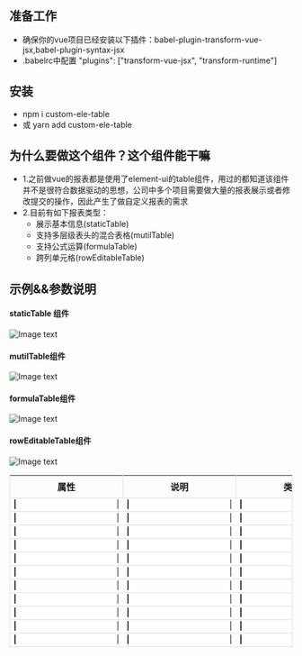 ## 准备工作
- 确保你的vue项目已经安装以下插件：babel-plugin-transform-vue-jsx,babel-plugin-syntax-jsx
- .babelrc中配置
 "plugins": ["transform-vue-jsx", "transform-runtime"]
## 安装
- npm i custom-ele-table
- 或 yarn add custom-ele-table
<!-- ## 在线演示 -->
## 为什么要做这个组件？这个组件能干嘛

- 1.之前做vue的报表都是使用了element-ui的table组件，用过的都知道该组件并不是很符合数据驱动的思想，公司中多个项目需要做大量的报表展示或者修改提交的操作，因此产生了做自定义报表的需求
- 2.目前有如下报表类型：
   - 展示基本信息(staticTable)
   - 支持多层级表头的混合表格(mutilTable)
   - 支持公式运算(formulaTable)
   - 跨列单元格(rowEditableTable)

## 示例&&参数说明
####  staticTable 组件
![Image text](https://github.com/foolsogood/custom-ele-table/blob/master/example/static/img/4.png?raw=true)
#### mutilTable组件
![Image text](https://github.com/foolsogood/custom-ele-table/blob/master/example/static/img/2.png?raw=true)
#### formulaTable组件
![Image text](https://github.com/foolsogood/custom-ele-table/blob/master/example/static/img/3.png?raw=true)
#### rowEditableTable组件
![Image text](https://github.com/foolsogood/custom-ele-table/blob/master/example/static/img/1.png?raw=true)

<section><table cellspacing="0" cellpadding="0" style="width: 100%; border-left: 1px solid rgb(221, 221, 221); border-right: 1px solid rgb(221, 221, 221);"><thead><tr style="border-top: 1px solid rgb(221, 221, 221);"><th rowspan="1" colspan="1" style="vertical-align: middle; border-right: 1px solid rgb(221, 221, 221); height: 40px;"><span>属性</span></th><th rowspan="1" colspan="1" style="vertical-align: middle; border-right: 1px solid rgb(221, 221, 221); height: 40px;"><span>说明</span></th><th rowspan="1" colspan="1" style="vertical-align: middle; border-right: 1px solid rgb(221, 221, 221); height: 40px;"><span>类型</span></th><th rowspan="1" colspan="1" style="vertical-align: middle; border-right: 1px solid rgb(221, 221, 221); height: 40px;"><span>默认值</span></th><th rowspan="1" colspan="1" style="vertical-align: middle; border-right: 1px solid rgb(221, 221, 221); height: 40px;"><span>staticTable</span></th><th rowspan="1" colspan="1" style="vertical-align: middle; border-right: 1px solid rgb(221, 221, 221); height: 40px;"><span>rowEditableTable</span></th><th rowspan="1" colspan="1" style="vertical-align: middle; border-right: 1px solid rgb(221, 221, 221); height: 40px;"><span>mutilTable</span></th><th rowspan="1" colspan="1" style="vertical-align: middle; border-right: 1px solid rgb(221, 221, 221); height: 40px;"><span>formulaTable</span></th></tr></thead><tbody id="fe556315-f881-163a-f8c3-3543d62a7fa5" style="width: 100%; border-top: 1px solid rgb(221, 221, 221);"><tr style="width: 100%;"><td id="td_id_undefined_prop_0" colspan="1" rowspan="1" class="edit-el-td" style="border-bottom: 1px solid rgb(221, 221, 221);"><div data-v-3f05e31a="" style="flex: 1 1 0%;"><div data-v-3f05e31a="" class="el-input"><input data-v-3f05e31a="" type="text" parentcolumnid="06be4936-2c9b-f861-41c3-4799e149495e" autocomplete="off" readonly="readonly" class="el-input__inner__1" style="border-top: none; border-bottom: none; border-radius: 0px;"></div></div></td><td id="td_id_undefined_explain_1" colspan="1" rowspan="1" class="edit-el-td" style="border-bottom: 1px solid rgb(221, 221, 221);"><div data-v-3f05e31a="" style="flex: 1 1 0%;"><div data-v-3f05e31a="" class="el-input"><input data-v-3f05e31a="" type="text" parentcolumnid="06be4936-2c9b-f861-41c3-4799e149495e" autocomplete="off" readonly="readonly" class="el-input__inner__1" style="border-top: none; border-bottom: none; border-radius: 0px;"></div></div></td><td id="td_id_undefined_type_2" colspan="1" rowspan="1" class="edit-el-td" style="border-bottom: 1px solid rgb(221, 221, 221);"><div data-v-3f05e31a="" style="flex: 1 1 0%;"><div data-v-3f05e31a="" class="el-input"><input data-v-3f05e31a="" type="text" parentcolumnid="06be4936-2c9b-f861-41c3-4799e149495e" autocomplete="off" readonly="readonly" class="el-input__inner__1" style="border-top: none; border-bottom: none; border-radius: 0px;"></div></div></td><td id="td_id_undefined_default_3" colspan="1" rowspan="1" class="edit-el-td" style="border-bottom: 1px solid rgb(221, 221, 221);"><div data-v-3f05e31a="" style="flex: 1 1 0%;"><div data-v-3f05e31a="" class="el-input"><input data-v-3f05e31a="" type="text" parentcolumnid="06be4936-2c9b-f861-41c3-4799e149495e" autocomplete="off" readonly="readonly" class="el-input__inner__1" style="border-top: none; border-bottom: none; border-radius: 0px;"></div></div></td><td id="td_id_undefined_staticTable_4" colspan="1" rowspan="1" class="edit-el-td" style="border-bottom: 1px solid rgb(221, 221, 221);"><div data-v-3f05e31a="" style="flex: 1 1 0%;"><div data-v-3f05e31a="" class="el-input"><input data-v-3f05e31a="" type="text" parentcolumnid="06be4936-2c9b-f861-41c3-4799e149495e" autocomplete="off" readonly="readonly" class="el-input__inner__1" style="border-top: none; border-bottom: none; border-radius: 0px;"></div></div></td><td id="td_id_undefined_rowEditableTable_5" colspan="1" rowspan="1" class="edit-el-td" style="border-bottom: 1px solid rgb(221, 221, 221);"><div data-v-3f05e31a="" style="flex: 1 1 0%;"><div data-v-3f05e31a="" class="el-input"><input data-v-3f05e31a="" type="text" parentcolumnid="06be4936-2c9b-f861-41c3-4799e149495e" autocomplete="off" readonly="readonly" class="el-input__inner__1" style="border-top: none; border-bottom: none; border-radius: 0px;"></div></div></td><td id="td_id_undefined_mutilTable_6" colspan="1" rowspan="1" class="edit-el-td" style="border-bottom: 1px solid rgb(221, 221, 221);"><div data-v-3f05e31a="" style="flex: 1 1 0%;"><div data-v-3f05e31a="" class="el-input"><input data-v-3f05e31a="" type="text" parentcolumnid="06be4936-2c9b-f861-41c3-4799e149495e" autocomplete="off" readonly="readonly" class="el-input__inner__1" style="border-top: none; border-bottom: none; border-radius: 0px;"></div></div></td><td id="td_id_undefined_formulaTable_7" colspan="1" rowspan="1" class="edit-el-td" style="border-bottom: 1px solid rgb(221, 221, 221);"><div data-v-3f05e31a="" style="flex: 1 1 0%;"><div data-v-3f05e31a="" class="el-input"><input data-v-3f05e31a="" type="text" parentcolumnid="06be4936-2c9b-f861-41c3-4799e149495e" autocomplete="off" readonly="readonly" class="el-input__inner__1" style="border-top: none; border-bottom: none; border-radius: 0px;"></div></div></td></tr><tr style="width: 100%;"><td id="td_id_undefined_prop_0" colspan="1" rowspan="1" class="edit-el-td" style="border-bottom: 1px solid rgb(221, 221, 221);"><div data-v-3f05e31a="" style="flex: 1 1 0%;"><div data-v-3f05e31a="" class="el-input"><input data-v-3f05e31a="" type="text" parentcolumnid="124f8640-1ed5-40b1-7871-3710caf18591" autocomplete="off" readonly="readonly" class="el-input__inner__1" style="border-top: none; border-bottom: none; border-radius: 0px;"></div></div></td><td id="td_id_undefined_explain_1" colspan="1" rowspan="1" class="edit-el-td" style="border-bottom: 1px solid rgb(221, 221, 221);"><div data-v-3f05e31a="" style="flex: 1 1 0%;"><div data-v-3f05e31a="" class="el-input"><input data-v-3f05e31a="" type="text" parentcolumnid="124f8640-1ed5-40b1-7871-3710caf18591" autocomplete="off" readonly="readonly" class="el-input__inner__1" style="border-top: none; border-bottom: none; border-radius: 0px;"></div></div></td><td id="td_id_undefined_type_2" colspan="1" rowspan="1" class="edit-el-td" style="border-bottom: 1px solid rgb(221, 221, 221);"><div data-v-3f05e31a="" style="flex: 1 1 0%;"><div data-v-3f05e31a="" class="el-input"><input data-v-3f05e31a="" type="text" parentcolumnid="124f8640-1ed5-40b1-7871-3710caf18591" autocomplete="off" readonly="readonly" class="el-input__inner__1" style="border-top: none; border-bottom: none; border-radius: 0px;"></div></div></td><td id="td_id_undefined_default_3" colspan="1" rowspan="1" class="edit-el-td" style="border-bottom: 1px solid rgb(221, 221, 221);"><div data-v-3f05e31a="" style="flex: 1 1 0%;"><div data-v-3f05e31a="" class="el-input"><input data-v-3f05e31a="" type="text" parentcolumnid="124f8640-1ed5-40b1-7871-3710caf18591" autocomplete="off" readonly="readonly" class="el-input__inner__1" style="border-top: none; border-bottom: none; border-radius: 0px;"></div></div></td><td id="td_id_undefined_staticTable_4" colspan="1" rowspan="1" class="edit-el-td" style="border-bottom: 1px solid rgb(221, 221, 221);"><div data-v-3f05e31a="" style="flex: 1 1 0%;"><div data-v-3f05e31a="" class="el-input"><input data-v-3f05e31a="" type="text" parentcolumnid="124f8640-1ed5-40b1-7871-3710caf18591" autocomplete="off" readonly="readonly" class="el-input__inner__1" style="border-top: none; border-bottom: none; border-radius: 0px;"></div></div></td><td id="td_id_undefined_rowEditableTable_5" colspan="1" rowspan="1" class="edit-el-td" style="border-bottom: 1px solid rgb(221, 221, 221);"><div data-v-3f05e31a="" style="flex: 1 1 0%;"><div data-v-3f05e31a="" class="el-input"><input data-v-3f05e31a="" type="text" parentcolumnid="124f8640-1ed5-40b1-7871-3710caf18591" autocomplete="off" readonly="readonly" class="el-input__inner__1" style="border-top: none; border-bottom: none; border-radius: 0px;"></div></div></td><td id="td_id_undefined_mutilTable_6" colspan="1" rowspan="1" class="edit-el-td" style="border-bottom: 1px solid rgb(221, 221, 221);"><div data-v-3f05e31a="" style="flex: 1 1 0%;"><div data-v-3f05e31a="" class="el-input"><input data-v-3f05e31a="" type="text" parentcolumnid="124f8640-1ed5-40b1-7871-3710caf18591" autocomplete="off" readonly="readonly" class="el-input__inner__1" style="border-top: none; border-bottom: none; border-radius: 0px;"></div></div></td><td id="td_id_undefined_formulaTable_7" colspan="1" rowspan="1" class="edit-el-td" style="border-bottom: 1px solid rgb(221, 221, 221);"><div data-v-3f05e31a="" style="flex: 1 1 0%;"><div data-v-3f05e31a="" class="el-input"><input data-v-3f05e31a="" type="text" parentcolumnid="124f8640-1ed5-40b1-7871-3710caf18591" autocomplete="off" readonly="readonly" class="el-input__inner__1" style="border-top: none; border-bottom: none; border-radius: 0px;"></div></div></td></tr><tr style="width: 100%;"><td id="td_id_undefined_prop_0" colspan="1" rowspan="1" class="edit-el-td" style="border-bottom: 1px solid rgb(221, 221, 221);"><div data-v-3f05e31a="" style="flex: 1 1 0%;"><div data-v-3f05e31a="" class="el-input"><input data-v-3f05e31a="" type="text" parentcolumnid="e3a8c448-2193-1272-6645-37e3fca5f8b3" autocomplete="off" readonly="readonly" class="el-input__inner__1" style="border-top: none; border-bottom: none; border-radius: 0px;"></div></div></td><td id="td_id_undefined_explain_1" colspan="1" rowspan="1" class="edit-el-td" style="border-bottom: 1px solid rgb(221, 221, 221);"><div data-v-3f05e31a="" style="flex: 1 1 0%;"><div data-v-3f05e31a="" class="el-input"><input data-v-3f05e31a="" type="text" parentcolumnid="e3a8c448-2193-1272-6645-37e3fca5f8b3" autocomplete="off" readonly="readonly" class="el-input__inner__1" style="border-top: none; border-bottom: none; border-radius: 0px;"></div></div></td><td id="td_id_undefined_type_2" colspan="1" rowspan="1" class="edit-el-td" style="border-bottom: 1px solid rgb(221, 221, 221);"><div data-v-3f05e31a="" style="flex: 1 1 0%;"><div data-v-3f05e31a="" class="el-input"><input data-v-3f05e31a="" type="text" parentcolumnid="e3a8c448-2193-1272-6645-37e3fca5f8b3" autocomplete="off" readonly="readonly" class="el-input__inner__1" style="border-top: none; border-bottom: none; border-radius: 0px;"></div></div></td><td id="td_id_undefined_default_3" colspan="1" rowspan="1" class="edit-el-td" style="border-bottom: 1px solid rgb(221, 221, 221);"><div data-v-3f05e31a="" style="flex: 1 1 0%;"><div data-v-3f05e31a="" class="el-input"><input data-v-3f05e31a="" type="text" parentcolumnid="e3a8c448-2193-1272-6645-37e3fca5f8b3" autocomplete="off" readonly="readonly" class="el-input__inner__1" style="border-top: none; border-bottom: none; border-radius: 0px;"></div></div></td><td id="td_id_undefined_staticTable_4" colspan="1" rowspan="1" class="edit-el-td" style="border-bottom: 1px solid rgb(221, 221, 221);"><div data-v-3f05e31a="" style="flex: 1 1 0%;"><div data-v-3f05e31a="" class="el-input"><input data-v-3f05e31a="" type="text" parentcolumnid="e3a8c448-2193-1272-6645-37e3fca5f8b3" autocomplete="off" readonly="readonly" class="el-input__inner__1" style="border-top: none; border-bottom: none; border-radius: 0px;"></div></div></td><td id="td_id_undefined_rowEditableTable_5" colspan="1" rowspan="1" class="edit-el-td" style="border-bottom: 1px solid rgb(221, 221, 221);"><div data-v-3f05e31a="" style="flex: 1 1 0%;"><div data-v-3f05e31a="" class="el-input"><input data-v-3f05e31a="" type="text" parentcolumnid="e3a8c448-2193-1272-6645-37e3fca5f8b3" autocomplete="off" readonly="readonly" class="el-input__inner__1" style="border-top: none; border-bottom: none; border-radius: 0px;"></div></div></td><td id="td_id_undefined_mutilTable_6" colspan="1" rowspan="1" class="edit-el-td" style="border-bottom: 1px solid rgb(221, 221, 221);"><div data-v-3f05e31a="" style="flex: 1 1 0%;"><div data-v-3f05e31a="" class="el-input"><input data-v-3f05e31a="" type="text" parentcolumnid="e3a8c448-2193-1272-6645-37e3fca5f8b3" autocomplete="off" readonly="readonly" class="el-input__inner__1" style="border-top: none; border-bottom: none; border-radius: 0px;"></div></div></td><td id="td_id_undefined_formulaTable_7" colspan="1" rowspan="1" class="edit-el-td" style="border-bottom: 1px solid rgb(221, 221, 221);"><div data-v-3f05e31a="" style="flex: 1 1 0%;"><div data-v-3f05e31a="" class="el-input"><input data-v-3f05e31a="" type="text" parentcolumnid="e3a8c448-2193-1272-6645-37e3fca5f8b3" autocomplete="off" readonly="readonly" class="el-input__inner__1" style="border-top: none; border-bottom: none; border-radius: 0px;"></div></div></td></tr><tr style="width: 100%;"><td id="td_id_undefined_prop_0" colspan="1" rowspan="1" class="edit-el-td" style="border-bottom: 1px solid rgb(221, 221, 221);"><div data-v-3f05e31a="" style="flex: 1 1 0%;"><div data-v-3f05e31a="" class="el-input"><input data-v-3f05e31a="" type="text" parentcolumnid="2de71baf-589c-c297-ce9b-31934ae16858" autocomplete="off" readonly="readonly" class="el-input__inner__1" style="border-top: none; border-bottom: none; border-radius: 0px;"></div></div></td><td id="td_id_undefined_explain_1" colspan="1" rowspan="1" class="edit-el-td" style="border-bottom: 1px solid rgb(221, 221, 221);"><div data-v-3f05e31a="" style="flex: 1 1 0%;"><div data-v-3f05e31a="" class="el-input"><input data-v-3f05e31a="" type="text" parentcolumnid="2de71baf-589c-c297-ce9b-31934ae16858" autocomplete="off" readonly="readonly" class="el-input__inner__1" style="border-top: none; border-bottom: none; border-radius: 0px;"></div></div></td><td id="td_id_undefined_type_2" colspan="1" rowspan="1" class="edit-el-td" style="border-bottom: 1px solid rgb(221, 221, 221);"><div data-v-3f05e31a="" style="flex: 1 1 0%;"><div data-v-3f05e31a="" class="el-input"><input data-v-3f05e31a="" type="text" parentcolumnid="2de71baf-589c-c297-ce9b-31934ae16858" autocomplete="off" readonly="readonly" class="el-input__inner__1" style="border-top: none; border-bottom: none; border-radius: 0px;"></div></div></td><td id="td_id_undefined_default_3" colspan="1" rowspan="1" class="edit-el-td" style="border-bottom: 1px solid rgb(221, 221, 221);"><div data-v-3f05e31a="" style="flex: 1 1 0%;"><div data-v-3f05e31a="" class="el-input"><input data-v-3f05e31a="" type="text" parentcolumnid="2de71baf-589c-c297-ce9b-31934ae16858" autocomplete="off" readonly="readonly" class="el-input__inner__1" style="border-top: none; border-bottom: none; border-radius: 0px;"></div></div></td><td id="td_id_undefined_staticTable_4" colspan="1" rowspan="1" class="edit-el-td" style="border-bottom: 1px solid rgb(221, 221, 221);"><div data-v-3f05e31a="" style="flex: 1 1 0%;"><div data-v-3f05e31a="" class="el-input"><input data-v-3f05e31a="" type="text" parentcolumnid="2de71baf-589c-c297-ce9b-31934ae16858" autocomplete="off" readonly="readonly" class="el-input__inner__1" style="border-top: none; border-bottom: none; border-radius: 0px;"></div></div></td><td id="td_id_undefined_rowEditableTable_5" colspan="1" rowspan="1" class="edit-el-td" style="border-bottom: 1px solid rgb(221, 221, 221);"><div data-v-3f05e31a="" style="flex: 1 1 0%;"><div data-v-3f05e31a="" class="el-input"><input data-v-3f05e31a="" type="text" parentcolumnid="2de71baf-589c-c297-ce9b-31934ae16858" autocomplete="off" readonly="readonly" class="el-input__inner__1" style="border-top: none; border-bottom: none; border-radius: 0px;"></div></div></td><td id="td_id_undefined_mutilTable_6" colspan="1" rowspan="1" class="edit-el-td" style="border-bottom: 1px solid rgb(221, 221, 221);"><div data-v-3f05e31a="" style="flex: 1 1 0%;"><div data-v-3f05e31a="" class="el-input"><input data-v-3f05e31a="" type="text" parentcolumnid="2de71baf-589c-c297-ce9b-31934ae16858" autocomplete="off" readonly="readonly" class="el-input__inner__1" style="border-top: none; border-bottom: none; border-radius: 0px;"></div></div></td><td id="td_id_undefined_formulaTable_7" colspan="1" rowspan="1" class="edit-el-td" style="border-bottom: 1px solid rgb(221, 221, 221);"><div data-v-3f05e31a="" style="flex: 1 1 0%;"><div data-v-3f05e31a="" class="el-input"><input data-v-3f05e31a="" type="text" parentcolumnid="2de71baf-589c-c297-ce9b-31934ae16858" autocomplete="off" readonly="readonly" class="el-input__inner__1" style="border-top: none; border-bottom: none; border-radius: 0px;"></div></div></td></tr><tr style="width: 100%;"><td id="td_id_undefined_prop_0" colspan="1" rowspan="1" class="edit-el-td" style="border-bottom: 1px solid rgb(221, 221, 221);"><div data-v-3f05e31a="" style="flex: 1 1 0%;"><div data-v-3f05e31a="" class="el-input"><input data-v-3f05e31a="" type="text" parentcolumnid="8b417308-4be1-ef21-3a85-8e7ee08b8c1b" autocomplete="off" readonly="readonly" class="el-input__inner__1" style="border-top: none; border-bottom: none; border-radius: 0px;"></div></div></td><td id="td_id_undefined_explain_1" colspan="1" rowspan="1" class="edit-el-td" style="border-bottom: 1px solid rgb(221, 221, 221);"><div data-v-3f05e31a="" style="flex: 1 1 0%;"><div data-v-3f05e31a="" class="el-input"><input data-v-3f05e31a="" type="text" parentcolumnid="8b417308-4be1-ef21-3a85-8e7ee08b8c1b" autocomplete="off" readonly="readonly" class="el-input__inner__1" style="border-top: none; border-bottom: none; border-radius: 0px;"></div></div></td><td id="td_id_undefined_type_2" colspan="1" rowspan="1" class="edit-el-td" style="border-bottom: 1px solid rgb(221, 221, 221);"><div data-v-3f05e31a="" style="flex: 1 1 0%;"><div data-v-3f05e31a="" class="el-input"><input data-v-3f05e31a="" type="text" parentcolumnid="8b417308-4be1-ef21-3a85-8e7ee08b8c1b" autocomplete="off" readonly="readonly" class="el-input__inner__1" style="border-top: none; border-bottom: none; border-radius: 0px;"></div></div></td><td id="td_id_undefined_default_3" colspan="1" rowspan="1" class="edit-el-td" style="border-bottom: 1px solid rgb(221, 221, 221);"><div data-v-3f05e31a="" style="flex: 1 1 0%;"><div data-v-3f05e31a="" class="el-input"><input data-v-3f05e31a="" type="text" parentcolumnid="8b417308-4be1-ef21-3a85-8e7ee08b8c1b" autocomplete="off" readonly="readonly" class="el-input__inner__1" style="border-top: none; border-bottom: none; border-radius: 0px;"></div></div></td><td id="td_id_undefined_staticTable_4" colspan="1" rowspan="1" class="edit-el-td" style="border-bottom: 1px solid rgb(221, 221, 221);"><div data-v-3f05e31a="" style="flex: 1 1 0%;"><div data-v-3f05e31a="" class="el-input"><input data-v-3f05e31a="" type="text" parentcolumnid="8b417308-4be1-ef21-3a85-8e7ee08b8c1b" autocomplete="off" readonly="readonly" class="el-input__inner__1" style="border-top: none; border-bottom: none; border-radius: 0px;"></div></div></td><td id="td_id_undefined_rowEditableTable_5" colspan="1" rowspan="1" class="edit-el-td" style="border-bottom: 1px solid rgb(221, 221, 221);"><div data-v-3f05e31a="" style="flex: 1 1 0%;"><div data-v-3f05e31a="" class="el-input"><input data-v-3f05e31a="" type="text" parentcolumnid="8b417308-4be1-ef21-3a85-8e7ee08b8c1b" autocomplete="off" readonly="readonly" class="el-input__inner__1" style="border-top: none; border-bottom: none; border-radius: 0px;"></div></div></td><td id="td_id_undefined_mutilTable_6" colspan="1" rowspan="1" class="edit-el-td" style="border-bottom: 1px solid rgb(221, 221, 221);"><div data-v-3f05e31a="" style="flex: 1 1 0%;"><div data-v-3f05e31a="" class="el-input"><input data-v-3f05e31a="" type="text" parentcolumnid="8b417308-4be1-ef21-3a85-8e7ee08b8c1b" autocomplete="off" readonly="readonly" class="el-input__inner__1" style="border-top: none; border-bottom: none; border-radius: 0px;"></div></div></td><td id="td_id_undefined_formulaTable_7" colspan="1" rowspan="1" class="edit-el-td" style="border-bottom: 1px solid rgb(221, 221, 221);"><div data-v-3f05e31a="" style="flex: 1 1 0%;"><div data-v-3f05e31a="" class="el-input"><input data-v-3f05e31a="" type="text" parentcolumnid="8b417308-4be1-ef21-3a85-8e7ee08b8c1b" autocomplete="off" readonly="readonly" class="el-input__inner__1" style="border-top: none; border-bottom: none; border-radius: 0px;"></div></div></td></tr><tr style="width: 100%;"><td id="td_id_undefined_prop_0" colspan="1" rowspan="1" class="edit-el-td" style="border-bottom: 1px solid rgb(221, 221, 221);"><div data-v-3f05e31a="" style="flex: 1 1 0%;"><div data-v-3f05e31a="" class="el-input"><input data-v-3f05e31a="" type="text" parentcolumnid="45979a29-55f3-d901-485e-e66f61186d85" autocomplete="off" readonly="readonly" class="el-input__inner__1" style="border-top: none; border-bottom: none; border-radius: 0px;"></div></div></td><td id="td_id_undefined_explain_1" colspan="1" rowspan="1" class="edit-el-td" style="border-bottom: 1px solid rgb(221, 221, 221);"><div data-v-3f05e31a="" style="flex: 1 1 0%;"><div data-v-3f05e31a="" class="el-input"><input data-v-3f05e31a="" type="text" parentcolumnid="45979a29-55f3-d901-485e-e66f61186d85" autocomplete="off" readonly="readonly" class="el-input__inner__1" style="border-top: none; border-bottom: none; border-radius: 0px;"></div></div></td><td id="td_id_undefined_type_2" colspan="1" rowspan="1" class="edit-el-td" style="border-bottom: 1px solid rgb(221, 221, 221);"><div data-v-3f05e31a="" style="flex: 1 1 0%;"><div data-v-3f05e31a="" class="el-input"><input data-v-3f05e31a="" type="text" parentcolumnid="45979a29-55f3-d901-485e-e66f61186d85" autocomplete="off" readonly="readonly" class="el-input__inner__1" style="border-top: none; border-bottom: none; border-radius: 0px;"></div></div></td><td id="td_id_undefined_default_3" colspan="1" rowspan="1" class="edit-el-td" style="border-bottom: 1px solid rgb(221, 221, 221);"><div data-v-3f05e31a="" style="flex: 1 1 0%;"><div data-v-3f05e31a="" class="el-input"><input data-v-3f05e31a="" type="text" parentcolumnid="45979a29-55f3-d901-485e-e66f61186d85" autocomplete="off" readonly="readonly" class="el-input__inner__1" style="border-top: none; border-bottom: none; border-radius: 0px;"></div></div></td><td id="td_id_undefined_staticTable_4" colspan="1" rowspan="1" class="edit-el-td" style="border-bottom: 1px solid rgb(221, 221, 221);"><div data-v-3f05e31a="" style="flex: 1 1 0%;"><div data-v-3f05e31a="" class="el-input"><input data-v-3f05e31a="" type="text" parentcolumnid="45979a29-55f3-d901-485e-e66f61186d85" autocomplete="off" readonly="readonly" class="el-input__inner__1" style="border-top: none; border-bottom: none; border-radius: 0px;"></div></div></td><td id="td_id_undefined_rowEditableTable_5" colspan="1" rowspan="1" class="edit-el-td" style="border-bottom: 1px solid rgb(221, 221, 221);"><div data-v-3f05e31a="" style="flex: 1 1 0%;"><div data-v-3f05e31a="" class="el-input"><input data-v-3f05e31a="" type="text" parentcolumnid="45979a29-55f3-d901-485e-e66f61186d85" autocomplete="off" readonly="readonly" class="el-input__inner__1" style="border-top: none; border-bottom: none; border-radius: 0px;"></div></div></td><td id="td_id_undefined_mutilTable_6" colspan="1" rowspan="1" class="edit-el-td" style="border-bottom: 1px solid rgb(221, 221, 221);"><div data-v-3f05e31a="" style="flex: 1 1 0%;"><div data-v-3f05e31a="" class="el-input"><input data-v-3f05e31a="" type="text" parentcolumnid="45979a29-55f3-d901-485e-e66f61186d85" autocomplete="off" readonly="readonly" class="el-input__inner__1" style="border-top: none; border-bottom: none; border-radius: 0px;"></div></div></td><td id="td_id_undefined_formulaTable_7" colspan="1" rowspan="1" class="edit-el-td" style="border-bottom: 1px solid rgb(221, 221, 221);"><div data-v-3f05e31a="" style="flex: 1 1 0%;"><div data-v-3f05e31a="" class="el-input"><input data-v-3f05e31a="" type="text" parentcolumnid="45979a29-55f3-d901-485e-e66f61186d85" autocomplete="off" readonly="readonly" class="el-input__inner__1" style="border-top: none; border-bottom: none; border-radius: 0px;"></div></div></td></tr><tr style="width: 100%;"><td id="td_id_undefined_prop_0" colspan="1" rowspan="1" class="edit-el-td" style="border-bottom: 1px solid rgb(221, 221, 221);"><div data-v-3f05e31a="" style="flex: 1 1 0%;"><div data-v-3f05e31a="" class="el-input"><input data-v-3f05e31a="" type="text" parentcolumnid="5be8aa1d-f791-6cc4-7f42-f7b9d908cb0c" autocomplete="off" readonly="readonly" class="el-input__inner__1" style="border-top: none; border-bottom: none; border-radius: 0px;"></div></div></td><td id="td_id_undefined_explain_1" colspan="1" rowspan="1" class="edit-el-td" style="border-bottom: 1px solid rgb(221, 221, 221);"><div data-v-3f05e31a="" style="flex: 1 1 0%;"><div data-v-3f05e31a="" class="el-input"><input data-v-3f05e31a="" type="text" parentcolumnid="5be8aa1d-f791-6cc4-7f42-f7b9d908cb0c" autocomplete="off" readonly="readonly" class="el-input__inner__1" style="border-top: none; border-bottom: none; border-radius: 0px;"></div></div></td><td id="td_id_undefined_type_2" colspan="1" rowspan="1" class="edit-el-td" style="border-bottom: 1px solid rgb(221, 221, 221);"><div data-v-3f05e31a="" style="flex: 1 1 0%;"><div data-v-3f05e31a="" class="el-input"><input data-v-3f05e31a="" type="text" parentcolumnid="5be8aa1d-f791-6cc4-7f42-f7b9d908cb0c" autocomplete="off" readonly="readonly" class="el-input__inner__1" style="border-top: none; border-bottom: none; border-radius: 0px;"></div></div></td><td id="td_id_undefined_default_3" colspan="1" rowspan="1" class="edit-el-td" style="border-bottom: 1px solid rgb(221, 221, 221);"><div data-v-3f05e31a="" style="flex: 1 1 0%;"><div data-v-3f05e31a="" class="el-input"><input data-v-3f05e31a="" type="text" parentcolumnid="5be8aa1d-f791-6cc4-7f42-f7b9d908cb0c" autocomplete="off" readonly="readonly" class="el-input__inner__1" style="border-top: none; border-bottom: none; border-radius: 0px;"></div></div></td><td id="td_id_undefined_staticTable_4" colspan="1" rowspan="1" class="edit-el-td" style="border-bottom: 1px solid rgb(221, 221, 221);"><div data-v-3f05e31a="" style="flex: 1 1 0%;"><div data-v-3f05e31a="" class="el-input"><input data-v-3f05e31a="" type="text" parentcolumnid="5be8aa1d-f791-6cc4-7f42-f7b9d908cb0c" autocomplete="off" readonly="readonly" class="el-input__inner__1" style="border-top: none; border-bottom: none; border-radius: 0px;"></div></div></td><td id="td_id_undefined_rowEditableTable_5" colspan="1" rowspan="1" class="edit-el-td" style="border-bottom: 1px solid rgb(221, 221, 221);"><div data-v-3f05e31a="" style="flex: 1 1 0%;"><div data-v-3f05e31a="" class="el-input"><input data-v-3f05e31a="" type="text" parentcolumnid="5be8aa1d-f791-6cc4-7f42-f7b9d908cb0c" autocomplete="off" readonly="readonly" class="el-input__inner__1" style="border-top: none; border-bottom: none; border-radius: 0px;"></div></div></td><td id="td_id_undefined_mutilTable_6" colspan="1" rowspan="1" class="edit-el-td" style="border-bottom: 1px solid rgb(221, 221, 221);"><div data-v-3f05e31a="" style="flex: 1 1 0%;"><div data-v-3f05e31a="" class="el-input"><input data-v-3f05e31a="" type="text" parentcolumnid="5be8aa1d-f791-6cc4-7f42-f7b9d908cb0c" autocomplete="off" readonly="readonly" class="el-input__inner__1" style="border-top: none; border-bottom: none; border-radius: 0px;"></div></div></td><td id="td_id_undefined_formulaTable_7" colspan="1" rowspan="1" class="edit-el-td" style="border-bottom: 1px solid rgb(221, 221, 221);"><div data-v-3f05e31a="" style="flex: 1 1 0%;"><div data-v-3f05e31a="" class="el-input"><input data-v-3f05e31a="" type="text" parentcolumnid="5be8aa1d-f791-6cc4-7f42-f7b9d908cb0c" autocomplete="off" readonly="readonly" class="el-input__inner__1" style="border-top: none; border-bottom: none; border-radius: 0px;"></div></div></td></tr><tr style="width: 100%;"><td id="td_id_undefined_prop_0" colspan="1" rowspan="1" class="edit-el-td" style="border-bottom: 1px solid rgb(221, 221, 221);"><div data-v-3f05e31a="" style="flex: 1 1 0%;"><div data-v-3f05e31a="" class="el-input"><input data-v-3f05e31a="" type="text" parentcolumnid="e4a336ea-fcb1-0b9f-818e-dce7b57582d0" autocomplete="off" readonly="readonly" class="el-input__inner__1" style="border-top: none; border-bottom: none; border-radius: 0px;"></div></div></td><td id="td_id_undefined_explain_1" colspan="1" rowspan="1" class="edit-el-td" style="border-bottom: 1px solid rgb(221, 221, 221);"><div data-v-3f05e31a="" style="flex: 1 1 0%;"><div data-v-3f05e31a="" class="el-input"><input data-v-3f05e31a="" type="text" parentcolumnid="e4a336ea-fcb1-0b9f-818e-dce7b57582d0" autocomplete="off" readonly="readonly" class="el-input__inner__1" style="border-top: none; border-bottom: none; border-radius: 0px;"></div></div></td><td id="td_id_undefined_type_2" colspan="1" rowspan="1" class="edit-el-td" style="border-bottom: 1px solid rgb(221, 221, 221);"><div data-v-3f05e31a="" style="flex: 1 1 0%;"><div data-v-3f05e31a="" class="el-input"><input data-v-3f05e31a="" type="text" parentcolumnid="e4a336ea-fcb1-0b9f-818e-dce7b57582d0" autocomplete="off" readonly="readonly" class="el-input__inner__1" style="border-top: none; border-bottom: none; border-radius: 0px;"></div></div></td><td id="td_id_undefined_default_3" colspan="1" rowspan="1" class="edit-el-td" style="border-bottom: 1px solid rgb(221, 221, 221);"><div data-v-3f05e31a="" style="flex: 1 1 0%;"><div data-v-3f05e31a="" class="el-input"><input data-v-3f05e31a="" type="text" parentcolumnid="e4a336ea-fcb1-0b9f-818e-dce7b57582d0" autocomplete="off" readonly="readonly" class="el-input__inner__1" style="border-top: none; border-bottom: none; border-radius: 0px;"></div></div></td><td id="td_id_undefined_staticTable_4" colspan="1" rowspan="1" class="edit-el-td" style="border-bottom: 1px solid rgb(221, 221, 221);"><div data-v-3f05e31a="" style="flex: 1 1 0%;"><div data-v-3f05e31a="" class="el-input"><input data-v-3f05e31a="" type="text" parentcolumnid="e4a336ea-fcb1-0b9f-818e-dce7b57582d0" autocomplete="off" readonly="readonly" class="el-input__inner__1" style="border-top: none; border-bottom: none; border-radius: 0px;"></div></div></td><td id="td_id_undefined_rowEditableTable_5" colspan="1" rowspan="1" class="edit-el-td" style="border-bottom: 1px solid rgb(221, 221, 221);"><div data-v-3f05e31a="" style="flex: 1 1 0%;"><div data-v-3f05e31a="" class="el-input"><input data-v-3f05e31a="" type="text" parentcolumnid="e4a336ea-fcb1-0b9f-818e-dce7b57582d0" autocomplete="off" readonly="readonly" class="el-input__inner__1" style="border-top: none; border-bottom: none; border-radius: 0px;"></div></div></td><td id="td_id_undefined_mutilTable_6" colspan="1" rowspan="1" class="edit-el-td" style="border-bottom: 1px solid rgb(221, 221, 221);"><div data-v-3f05e31a="" style="flex: 1 1 0%;"><div data-v-3f05e31a="" class="el-input"><input data-v-3f05e31a="" type="text" parentcolumnid="e4a336ea-fcb1-0b9f-818e-dce7b57582d0" autocomplete="off" readonly="readonly" class="el-input__inner__1" style="border-top: none; border-bottom: none; border-radius: 0px;"></div></div></td><td id="td_id_undefined_formulaTable_7" colspan="1" rowspan="1" class="edit-el-td" style="border-bottom: 1px solid rgb(221, 221, 221);"><div data-v-3f05e31a="" style="flex: 1 1 0%;"><div data-v-3f05e31a="" class="el-input"><input data-v-3f05e31a="" type="text" parentcolumnid="e4a336ea-fcb1-0b9f-818e-dce7b57582d0" autocomplete="off" readonly="readonly" class="el-input__inner__1" style="border-top: none; border-bottom: none; border-radius: 0px;"></div></div></td></tr><tr style="width: 100%;"><td id="td_id_undefined_prop_0" colspan="1" rowspan="1" class="edit-el-td" style="border-bottom: 1px solid rgb(221, 221, 221);"><div data-v-3f05e31a="" style="flex: 1 1 0%;"><div data-v-3f05e31a="" class="el-input"><input data-v-3f05e31a="" type="text" parentcolumnid="d2e0956e-a504-6896-62ee-8608d68852b0" autocomplete="off" readonly="readonly" class="el-input__inner__1" style="border-top: none; border-bottom: none; border-radius: 0px;"></div></div></td><td id="td_id_undefined_explain_1" colspan="1" rowspan="1" class="edit-el-td" style="border-bottom: 1px solid rgb(221, 221, 221);"><div data-v-3f05e31a="" style="flex: 1 1 0%;"><div data-v-3f05e31a="" class="el-input"><input data-v-3f05e31a="" type="text" parentcolumnid="d2e0956e-a504-6896-62ee-8608d68852b0" autocomplete="off" readonly="readonly" class="el-input__inner__1" style="border-top: none; border-bottom: none; border-radius: 0px;"></div></div></td><td id="td_id_undefined_type_2" colspan="1" rowspan="1" class="edit-el-td" style="border-bottom: 1px solid rgb(221, 221, 221);"><div data-v-3f05e31a="" style="flex: 1 1 0%;"><div data-v-3f05e31a="" class="el-input"><input data-v-3f05e31a="" type="text" parentcolumnid="d2e0956e-a504-6896-62ee-8608d68852b0" autocomplete="off" readonly="readonly" class="el-input__inner__1" style="border-top: none; border-bottom: none; border-radius: 0px;"></div></div></td><td id="td_id_undefined_default_3" colspan="1" rowspan="1" class="edit-el-td" style="border-bottom: 1px solid rgb(221, 221, 221);"><div data-v-3f05e31a="" style="flex: 1 1 0%;"><div data-v-3f05e31a="" class="el-input"><input data-v-3f05e31a="" type="text" parentcolumnid="d2e0956e-a504-6896-62ee-8608d68852b0" autocomplete="off" readonly="readonly" class="el-input__inner__1" style="border-top: none; border-bottom: none; border-radius: 0px;"></div></div></td><td id="td_id_undefined_staticTable_4" colspan="1" rowspan="1" class="edit-el-td" style="border-bottom: 1px solid rgb(221, 221, 221);"><div data-v-3f05e31a="" style="flex: 1 1 0%;"><div data-v-3f05e31a="" class="el-input"><input data-v-3f05e31a="" type="text" parentcolumnid="d2e0956e-a504-6896-62ee-8608d68852b0" autocomplete="off" readonly="readonly" class="el-input__inner__1" style="border-top: none; border-bottom: none; border-radius: 0px;"></div></div></td><td id="td_id_undefined_rowEditableTable_5" colspan="1" rowspan="1" class="edit-el-td" style="border-bottom: 1px solid rgb(221, 221, 221);"><div data-v-3f05e31a="" style="flex: 1 1 0%;"><div data-v-3f05e31a="" class="el-input"><input data-v-3f05e31a="" type="text" parentcolumnid="d2e0956e-a504-6896-62ee-8608d68852b0" autocomplete="off" readonly="readonly" class="el-input__inner__1" style="border-top: none; border-bottom: none; border-radius: 0px;"></div></div></td><td id="td_id_undefined_mutilTable_6" colspan="1" rowspan="1" class="edit-el-td" style="border-bottom: 1px solid rgb(221, 221, 221);"><div data-v-3f05e31a="" style="flex: 1 1 0%;"><div data-v-3f05e31a="" class="el-input"><input data-v-3f05e31a="" type="text" parentcolumnid="d2e0956e-a504-6896-62ee-8608d68852b0" autocomplete="off" readonly="readonly" class="el-input__inner__1" style="border-top: none; border-bottom: none; border-radius: 0px;"></div></div></td><td id="td_id_undefined_formulaTable_7" colspan="1" rowspan="1" class="edit-el-td" style="border-bottom: 1px solid rgb(221, 221, 221);"><div data-v-3f05e31a="" style="flex: 1 1 0%;"><div data-v-3f05e31a="" class="el-input"><input data-v-3f05e31a="" type="text" parentcolumnid="d2e0956e-a504-6896-62ee-8608d68852b0" autocomplete="off" readonly="readonly" class="el-input__inner__1" style="border-top: none; border-bottom: none; border-radius: 0px;"></div></div></td></tr><tr style="width: 100%;"><td id="td_id_undefined_prop_0" colspan="1" rowspan="1" class="edit-el-td" style="border-bottom: 1px solid rgb(221, 221, 221);"><div data-v-3f05e31a="" style="flex: 1 1 0%;"><div data-v-3f05e31a="" class="el-input"><input data-v-3f05e31a="" type="text" parentcolumnid="20a54f99-0ff4-dfec-777e-fabda50f8c20" autocomplete="off" readonly="readonly" class="el-input__inner__1" style="border-top: none; border-bottom: none; border-radius: 0px;"></div></div></td><td id="td_id_undefined_explain_1" colspan="1" rowspan="1" class="edit-el-td" style="border-bottom: 1px solid rgb(221, 221, 221);"><div data-v-3f05e31a="" style="flex: 1 1 0%;"><div data-v-3f05e31a="" class="el-input"><input data-v-3f05e31a="" type="text" parentcolumnid="20a54f99-0ff4-dfec-777e-fabda50f8c20" autocomplete="off" readonly="readonly" class="el-input__inner__1" style="border-top: none; border-bottom: none; border-radius: 0px;"></div></div></td><td id="td_id_undefined_type_2" colspan="1" rowspan="1" class="edit-el-td" style="border-bottom: 1px solid rgb(221, 221, 221);"><div data-v-3f05e31a="" style="flex: 1 1 0%;"><div data-v-3f05e31a="" class="el-input"><input data-v-3f05e31a="" type="text" parentcolumnid="20a54f99-0ff4-dfec-777e-fabda50f8c20" autocomplete="off" readonly="readonly" class="el-input__inner__1" style="border-top: none; border-bottom: none; border-radius: 0px;"></div></div></td><td id="td_id_undefined_default_3" colspan="1" rowspan="1" class="edit-el-td" style="border-bottom: 1px solid rgb(221, 221, 221);"><div data-v-3f05e31a="" style="flex: 1 1 0%;"><div data-v-3f05e31a="" class="el-input"><input data-v-3f05e31a="" type="text" parentcolumnid="20a54f99-0ff4-dfec-777e-fabda50f8c20" autocomplete="off" readonly="readonly" class="el-input__inner__1" style="border-top: none; border-bottom: none; border-radius: 0px;"></div></div></td><td id="td_id_undefined_staticTable_4" colspan="1" rowspan="1" class="edit-el-td" style="border-bottom: 1px solid rgb(221, 221, 221);"><div data-v-3f05e31a="" style="flex: 1 1 0%;"><div data-v-3f05e31a="" class="el-input"><input data-v-3f05e31a="" type="text" parentcolumnid="20a54f99-0ff4-dfec-777e-fabda50f8c20" autocomplete="off" readonly="readonly" class="el-input__inner__1" style="border-top: none; border-bottom: none; border-radius: 0px;"></div></div></td><td id="td_id_undefined_rowEditableTable_5" colspan="1" rowspan="1" class="edit-el-td" style="border-bottom: 1px solid rgb(221, 221, 221);"><div data-v-3f05e31a="" style="flex: 1 1 0%;"><div data-v-3f05e31a="" class="el-input"><input data-v-3f05e31a="" type="text" parentcolumnid="20a54f99-0ff4-dfec-777e-fabda50f8c20" autocomplete="off" readonly="readonly" class="el-input__inner__1" style="border-top: none; border-bottom: none; border-radius: 0px;"></div></div></td><td id="td_id_undefined_mutilTable_6" colspan="1" rowspan="1" class="edit-el-td" style="border-bottom: 1px solid rgb(221, 221, 221);"><div data-v-3f05e31a="" style="flex: 1 1 0%;"><div data-v-3f05e31a="" class="el-input"><input data-v-3f05e31a="" type="text" parentcolumnid="20a54f99-0ff4-dfec-777e-fabda50f8c20" autocomplete="off" readonly="readonly" class="el-input__inner__1" style="border-top: none; border-bottom: none; border-radius: 0px;"></div></div></td><td id="td_id_undefined_formulaTable_7" colspan="1" rowspan="1" class="edit-el-td" style="border-bottom: 1px solid rgb(221, 221, 221);"><div data-v-3f05e31a="" style="flex: 1 1 0%;"><div data-v-3f05e31a="" class="el-input"><input data-v-3f05e31a="" type="text" parentcolumnid="20a54f99-0ff4-dfec-777e-fabda50f8c20" autocomplete="off" readonly="readonly" class="el-input__inner__1" style="border-top: none; border-bottom: none; border-radius: 0px;"></div></div></td></tr><tr style="width: 100%;"><td id="td_id_undefined_prop_0" colspan="1" rowspan="1" class="edit-el-td" style="border-bottom: 1px solid rgb(221, 221, 221);"><div data-v-3f05e31a="" style="flex: 1 1 0%;"><div data-v-3f05e31a="" class="el-input"><input data-v-3f05e31a="" type="text" parentcolumnid="c417dcd8-f084-a36b-8dcf-a6aef7bee319" autocomplete="off" readonly="readonly" class="el-input__inner__1" style="border-top: none; border-bottom: none; border-radius: 0px;"></div></div></td><td id="td_id_undefined_explain_1" colspan="1" rowspan="1" class="edit-el-td" style="border-bottom: 1px solid rgb(221, 221, 221);"><div data-v-3f05e31a="" style="flex: 1 1 0%;"><div data-v-3f05e31a="" class="el-input"><input data-v-3f05e31a="" type="text" parentcolumnid="c417dcd8-f084-a36b-8dcf-a6aef7bee319" autocomplete="off" readonly="readonly" class="el-input__inner__1" style="border-top: none; border-bottom: none; border-radius: 0px;"></div></div></td><td id="td_id_undefined_type_2" colspan="1" rowspan="1" class="edit-el-td" style="border-bottom: 1px solid rgb(221, 221, 221);"><div data-v-3f05e31a="" style="flex: 1 1 0%;"><div data-v-3f05e31a="" class="el-input"><input data-v-3f05e31a="" type="text" parentcolumnid="c417dcd8-f084-a36b-8dcf-a6aef7bee319" autocomplete="off" readonly="readonly" class="el-input__inner__1" style="border-top: none; border-bottom: none; border-radius: 0px;"></div></div></td><td id="td_id_undefined_default_3" colspan="1" rowspan="1" class="edit-el-td" style="border-bottom: 1px solid rgb(221, 221, 221);"><div data-v-3f05e31a="" style="flex: 1 1 0%;"><div data-v-3f05e31a="" class="el-input"><input data-v-3f05e31a="" type="text" parentcolumnid="c417dcd8-f084-a36b-8dcf-a6aef7bee319" autocomplete="off" readonly="readonly" class="el-input__inner__1" style="border-top: none; border-bottom: none; border-radius: 0px;"></div></div></td><td id="td_id_undefined_staticTable_4" colspan="1" rowspan="1" class="edit-el-td" style="border-bottom: 1px solid rgb(221, 221, 221);"><div data-v-3f05e31a="" style="flex: 1 1 0%;"><div data-v-3f05e31a="" class="el-input"><input data-v-3f05e31a="" type="text" parentcolumnid="c417dcd8-f084-a36b-8dcf-a6aef7bee319" autocomplete="off" readonly="readonly" class="el-input__inner__1" style="border-top: none; border-bottom: none; border-radius: 0px;"></div></div></td><td id="td_id_undefined_rowEditableTable_5" colspan="1" rowspan="1" class="edit-el-td" style="border-bottom: 1px solid rgb(221, 221, 221);"><div data-v-3f05e31a="" style="flex: 1 1 0%;"><div data-v-3f05e31a="" class="el-input"><input data-v-3f05e31a="" type="text" parentcolumnid="c417dcd8-f084-a36b-8dcf-a6aef7bee319" autocomplete="off" readonly="readonly" class="el-input__inner__1" style="border-top: none; border-bottom: none; border-radius: 0px;"></div></div></td><td id="td_id_undefined_mutilTable_6" colspan="1" rowspan="1" class="edit-el-td" style="border-bottom: 1px solid rgb(221, 221, 221);"><div data-v-3f05e31a="" style="flex: 1 1 0%;"><div data-v-3f05e31a="" class="el-input"><input data-v-3f05e31a="" type="text" parentcolumnid="c417dcd8-f084-a36b-8dcf-a6aef7bee319" autocomplete="off" readonly="readonly" class="el-input__inner__1" style="border-top: none; border-bottom: none; border-radius: 0px;"></div></div></td><td id="td_id_undefined_formulaTable_7" colspan="1" rowspan="1" class="edit-el-td" style="border-bottom: 1px solid rgb(221, 221, 221);"><div data-v-3f05e31a="" style="flex: 1 1 0%;"><div data-v-3f05e31a="" class="el-input"><input data-v-3f05e31a="" type="text" parentcolumnid="c417dcd8-f084-a36b-8dcf-a6aef7bee319" autocomplete="off" readonly="readonly" class="el-input__inner__1" style="border-top: none; border-bottom: none; border-radius: 0px;"></div></div></td></tr></tbody></table></section>

